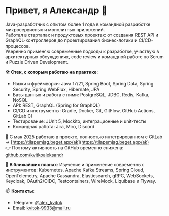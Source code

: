 # Привет, я Александр 👋

Java-разработчик с опытом более 1 года в командной разработке микросервисных и монолитных приложений.  
Работал в стартапах и продуктовых проектах: от создания REST API и GraphQL-контроллеров до проектирования бизнес-логики и CI/CD-процессов.  
Уверенно применяю современные подходы к разработке, участвую в архитектурных обсуждениях, code review и командной работе по Scrum и Puzzle Driven Development.

🛠️ **Стек, с которым работаю на практике**:
- Языки и фреймворки: Java 17/21, Spring Boot, Spring Data, Spring Security, Spring WebFlux, Hibernate, JPA
- Базы данных и работа с ними: PostgreSQL, JDBC, Redis, Kafka, NoSQL
- API: REST, GraphQL (Spring for GraphQL)
- CI/CD и инструменты: Gradle, Docker, Git, GitFlow, GitHub Actions, GitLab CI
- Тестирование: JUnit 5, Mockito, интеграционные и unit-тесты
- Командная работа: Jira, Miro, Discord

📍 С мая 2025 работаю в проекте, полностью интегрированном с GitLab  
→ [https://tilapemjag.beget.app/ak](https://tilapemjag.beget.app/ak)  
👉 Поэтому активность на GitHub временно снижена: [github.com/kvitkoaleksandr](https://github.com/kvitkoaleksandr)

🚀 **В ближайших планах**:
Изучение и применение современных инструментов: Kubernetes, Apache Kafka Streams, Spring Cloud, OpenTelemetry, Apache Cassandra, Elasticsearch, gRPC, WebSockets, Keycloak, OAuth2/OIDC, Testcontainers, WireMock, Liquibase и Flyway.

📫 **Контакты**:
- Telegram: [@alex_kvitok](https://t.me/alex_kvitok)
- Email: kvitok-9933@mail.ru
